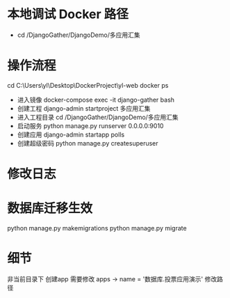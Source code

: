 

# 本地调试 Docker 路径
* cd /DjangoGather/DjangoDemo/多应用汇集



# 操作流程 
cd C:\Users\yl\Desktop\DockerProject\yl-web
docker ps
* 进入镜像
docker-compose exec -it django-gather bash
* 创建工程
django-admin startproject 多应用汇集
* 进入工程目录
cd /DjangoGather/DjangoDemo/多应用汇集
* 启动服务
python manage.py runserver 0.0.0.0:9010
* 创建应用
django-admin startapp polls
* 创建超级密码
python manage.py createsuperuser


# 修改日志
# 数据库迁移生效
python manage.py makemigrations
python manage.py migrate




# 细节
非当前目录下 创建app 需要修改 apps -> name = '数据库.投票应用演示' 修改路径

